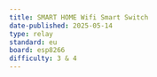 ```yaml
---
title: SMART HOME Wifi Smart Switch
date-published: 2025-05-14
type: relay
standard: eu
board: esp8266
difficulty: 3 & 4
---
```

